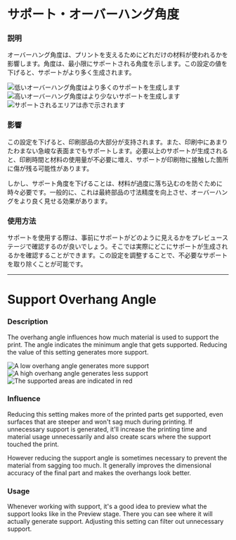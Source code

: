サポート・オーバーハング角度
====
### **説明**
オーバーハング角度は、プリントを支えるためにどれだけの材料が使われるかを影響します。角度は、最小限にサポートされる角度を示します。この設定の値を下げると、サポートがより多く生成されます。

![低いオーバーハング角度はより多くのサポートを生成します](../images/support_angle_low.png)
![高いオーバーハング角度はより少ないサポートを生成します](../images/support_angle_high.png)
![サポートされるエリアは赤で示されます](../images/support_angle_prepare_mode.png)


### **影響**
この設定を下げると、印刷部品の大部分が支持されます。また、印刷中にあまりたわまない急峻な表面までもサポートします。必要以上のサポートが生成されると、印刷時間と材料の使用量が不必要に増え、サポートが印刷物に接触した箇所に傷が残る可能性があります。

しかし、サポート角度を下げることは、材料が過度に落ち込むのを防ぐために時々必要です。一般的に、これは最終部品の寸法精度を向上させ、オーバーハングをより良く見せる効果があります。

### **使用方法**
サポートを使用する際は、事前にサポートがどのように見えるかをプレビューステージで確認するのが良いでしょう。そこでは実際にどこにサポートが生成されるかを確認することができます。この設定を調整することで、不必要なサポートを取り除くことが可能です。

---

Support Overhang Angle
====
### **Description**
The overhang angle influences how much material is used to support the print. The angle indicates the minimum angle that gets supported. Reducing the value of this setting generates more support.

![A low overhang angle generates more support](../images/support_angle_low.png)
![A high overhang angle generates less support](../images/support_angle_high.png)
![The supported areas are indicated in red](../images/support_angle_prepare_mode.png)

### **Influence**
Reducing this setting makes more of the printed parts get supported, even surfaces that are steeper and won't sag much during printing. If unnecessary support is generated, it'll increase the printing time and material usage unnecessarily and also create scars where the support touched the print.

However reducing the support angle is sometimes necessary to prevent the material from sagging too much. It generally improves the dimensional accuracy of the final part and makes the overhangs look better.

### **Usage**
Whenever working with support, it's a good idea to preview what the support looks like in the Preview stage. There you can see where it will actually generate support. Adjusting this setting can filter out unnecessary support.